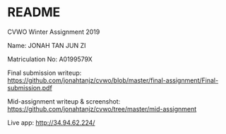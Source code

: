 # README
CVWO Winter Assignment 2019

Name: JONAH TAN JUN ZI

Matriculation No: A0199579X

Final submission writeup: https://github.com/jonahtanjz/cvwo/blob/master/final-assignment/Final-submission.pdf 

Mid-assignment writeup & screenshot: https://github.com/jonahtanjz/cvwo/tree/master/mid-assignment

Live app: http://34.94.62.224/